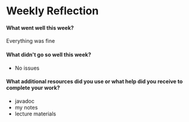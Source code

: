 # Weekly Reflection

#### What went well this week? 

Everything was fine

#### What didn't go so well this week? 

* No issues

#### What additional resources did you use or what help did you receive to complete your work?
* javadoc
* my notes
* lecture materials

